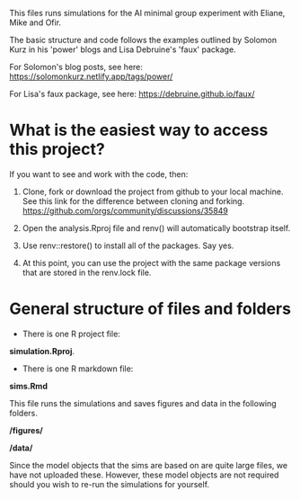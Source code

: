 This files runs simulations for the AI minimal group experiment with Eliane, Mike and Ofir.

The basic structure and code follows the examples outlined by Solomon Kurz in his
'power' blogs and Lisa Debruine's 'faux' package. 

For Solomon's blog posts, see here: https://solomonkurz.netlify.app/tags/power/

For Lisa's faux package, see here: https://debruine.github.io/faux/


# What is the easiest way to access this project? #

If you want to see and work with the code, then:

1. Clone, fork or download the project from github to your local machine.
See this link for the difference between cloning and forking. https://github.com/orgs/community/discussions/35849

2. Open the analysis.Rproj file and renv() will automatically bootstrap itself.

3. Use renv::restore() to install all of the packages. Say yes.

4. At this point, you can use the project with the same package versions that are stored in the renv.lock file.


# General structure of files and folders #

- There is one R project file:

**simulation.Rproj**. 

- There is one R markdown file:

**sims.Rmd**

This file runs the simulations and saves figures and data in the following folders.

**/figures/**

**/data/**

Since the model objects that the sims are based on are quite large files, we have not uploaded these.
However, these model objects are not required should you wish to re-run the simulations for yourself.